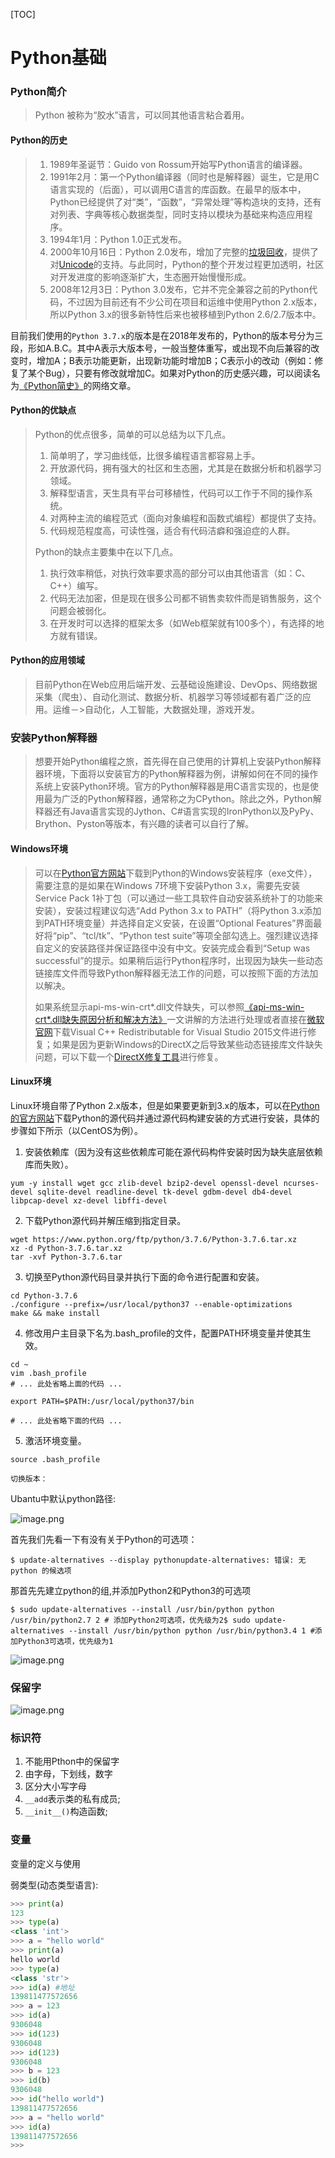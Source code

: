 [TOC]

# Python基础

### Python简介

>Python 被称为“胶水”语言，可以同其他语言粘合着用。

#### Python的历史

>1. 1989年圣诞节：Guido von Rossum开始写Python语言的编译器。
>2. 1991年2月：第一个Python编译器（同时也是解释器）诞生，它是用C语言实现的（后面），可以调用C语言的库函数。在最早的版本中，Python已经提供了对“类”，“函数”，“异常处理”等构造块的支持，还有对列表、字典等核心数据类型，同时支持以模块为基础来构造应用程序。
>3. 1994年1月：Python 1.0正式发布。
>4. 2000年10月16日：Python 2.0发布，增加了完整的[垃圾回收](https://zh.wikipedia.org/wiki/垃圾回收_(計算機科學))，提供了对[Unicode](https://zh.wikipedia.org/wiki/Unicode)的支持。与此同时，Python的整个开发过程更加透明，社区对开发进度的影响逐渐扩大，生态圈开始慢慢形成。
>5. 2008年12月3日：Python 3.0发布，它并不完全兼容之前的Python代码，不过因为目前还有不少公司在项目和运维中使用Python 2.x版本，所以Python 3.x的很多新特性后来也被移植到Python 2.6/2.7版本中。

目前我们使用的`Python 3.7.x`的版本是在2018年发布的，Python的版本号分为三段，形如A.B.C。其中A表示大版本号，一般当整体重写，或出现不向后兼容的改变时，增加A；B表示功能更新，出现新功能时增加B；C表示小的改动（例如：修复了某个Bug），只要有修改就增加C。如果对Python的历史感兴趣，可以阅读名为[《Python简史》](http://www.cnblogs.com/vamei/archive/2013/02/06/2892628.html)的网络文章。

#### Python的优缺点

>Python的优点很多，简单的可以总结为以下几点。
>
>1. 简单明了，学习曲线低，比很多编程语言都容易上手。
>2. 开放源代码，拥有强大的社区和生态圈，尤其是在数据分析和机器学习领域。
>3. 解释型语言，天生具有平台可移植性，代码可以工作于不同的操作系统。
>4. 对两种主流的编程范式（面向对象编程和函数式编程）都提供了支持。
>5. 代码规范程度高，可读性强，适合有代码洁癖和强迫症的人群。
>
>Python的缺点主要集中在以下几点。
>
>1. 执行效率稍低，对执行效率要求高的部分可以由其他语言（如：C、C++）编写。
>2. 代码无法加密，但是现在很多公司都不销售卖软件而是销售服务，这个问题会被弱化。
>3. 在开发时可以选择的框架太多（如Web框架就有100多个），有选择的地方就有错误。

#### Python的应用领域

>目前Python在Web应用后端开发、云基础设施建设、DevOps、网络数据采集（爬虫）、自动化测试、数据分析、机器学习等领域都有着广泛的应用。运维－>自动化，人工智能，大数据处理，游戏开发。

### 安装Python解释器

>想要开始Python编程之旅，首先得在自己使用的计算机上安装Python解释器环境，下面将以安装官方的Python解释器为例，讲解如何在不同的操作系统上安装Python环境。官方的Python解释器是用C语言实现的，也是使用最为广泛的Python解释器，通常称之为CPython。除此之外，Python解释器还有Java语言实现的Jython、C#语言实现的IronPython以及PyPy、Brython、Pyston等版本，有兴趣的读者可以自行了解。

#### Windows环境

>可以在[Python官方网站](https://www.python.org/)下载到Python的Windows安装程序（exe文件），需要注意的是如果在Windows 7环境下安装Python 3.x，需要先安装Service Pack 1补丁包（可以通过一些工具软件自动安装系统补丁的功能来安装），安装过程建议勾选“Add Python 3.x to PATH”（将Python 3.x添加到PATH环境变量）并选择自定义安装，在设置“Optional Features”界面最好将“pip”、“tcl/tk”、“Python test suite”等项全部勾选上。强烈建议选择自定义的安装路径并保证路径中没有中文。安装完成会看到“Setup was successful”的提示。如果稍后运行Python程序时，出现因为缺失一些动态链接库文件而导致Python解释器无法工作的问题，可以按照下面的方法加以解决。
>
>如果系统显示api-ms-win-crt*.dll文件缺失，可以参照[《api-ms-win-crt*.dll缺失原因分析和解决方法》](https://zhuanlan.zhihu.com/p/32087135)一文讲解的方法进行处理或者直接在[微软官网](https://www.microsoft.com/zh-cn/download/details.aspx?id=48145)下载Visual C++ Redistributable for Visual Studio 2015文件进行修复；如果是因为更新Windows的DirectX之后导致某些动态链接库文件缺失问题，可以下载一个[DirectX修复工具](https://dl.pconline.com.cn/download/360074-1.html)进行修复。

#### Linux环境

Linux环境自带了Python 2.x版本，但是如果要更新到3.x的版本，可以在[Python的官方网站](https://www.python.org/)下载Python的源代码并通过源代码构建安装的方式进行安装，具体的步骤如下所示（以CentOS为例）。

1. 安装依赖库（因为没有这些依赖库可能在源代码构件安装时因为缺失底层依赖库而失败）。

```shell
yum -y install wget gcc zlib-devel bzip2-devel openssl-devel ncurses-devel sqlite-devel readline-devel tk-devel gdbm-devel db4-devel libpcap-devel xz-devel libffi-devel
```

2. 下载Python源代码并解压缩到指定目录。

```
wget https://www.python.org/ftp/python/3.7.6/Python-3.7.6.tar.xz
xz -d Python-3.7.6.tar.xz
tar -xvf Python-3.7.6.tar
```

3. 切换至Python源代码目录并执行下面的命令进行配置和安装。

```
cd Python-3.7.6
./configure --prefix=/usr/local/python37 --enable-optimizations
make && make install
```

4. 修改用户主目录下名为.bash_profile的文件，配置PATH环境变量并使其生效。

```
cd ~
vim .bash_profile
# ... 此处省略上面的代码 ...

export PATH=$PATH:/usr/local/python37/bin

# ... 此处省略下面的代码 ...
```

5. 激活环境变量。

```
source .bash_profile
```

`切换版本：`

Ubantu中默认python路径:

![image.png](http://ww1.sinaimg.cn/large/006Uqzbtly1ggilw800fvj30m007mgna.jpg)

首先我们先看一下有没有关于Python的可选项：

```
$ update-alternatives --display pythonupdate-alternatives: 错误: 无 python 的候选项
```

那首先先建立python的组,并添加Python2和Python3的可选项

```
$ sudo update-alternatives --install /usr/bin/python python /usr/bin/python2.7 2 # 添加Python2可选项，优先级为2$ sudo update-alternatives --install /usr/bin/python python /usr/bin/python3.4 1 #添加Python3可选项，优先级为1
```

![image.png](http://ww1.sinaimg.cn/large/006Uqzbtly1ggilkrz1hsj30m607njt2.jpg)

### 保留字

![image.png](http://ww1.sinaimg.cn/large/006Uqzbtly1ggio2xutbdj30qk06pq5l.jpg)

### 标识符

1. 不能用Pthon中的保留字
2. 由字母，下划线，数字
3. 区分大小写字母
4. `__add`表示类的私有成员;
5. `__init__()`构造函数;

### 变量

变量的定义与使用

弱类型(动态类型语言):

```python
>>> print(a)
123
>>> type(a)
<class 'int'>
>>> a = "hello world"
>>> print(a)
hello world
>>> type(a)
<class 'str'>
>>> id(a) #地址
139811477572656
>>> a = 123
>>> id(a)
9306048
>>> id(123)
9306048
>>> id(123)
9306048
>>> b = 123
>>> id(b)
9306048
>>> id("hello world")
139811477572656
>>> a = "hello world"
>>> id(a)
139811477572656
>>> 
```



